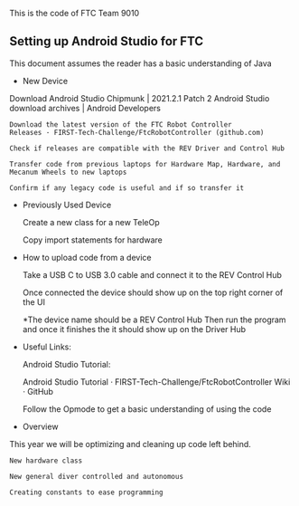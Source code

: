 This is the code of FTC Team 9010

## Setting up Android Studio for FTC
This document assumes the reader has a basic understanding of Java
* New Device

Download Android Studio Chipmunk | 2021.2.1 Patch 2
	Android Studio download archives  |  Android Developers

	Download the latest version of the FTC Robot Controller
	Releases · FIRST-Tech-Challenge/FtcRobotController (github.com)

	Check if releases are compatible with the REV Driver and Control Hub

	Transfer code from previous laptops for Hardware Map, Hardware, and Mecanum Wheels to new laptops

	Confirm if any legacy code is useful and if so transfer it

* Previously Used Device

	Create a new class for a new TeleOp

	Copy import statements for hardware

* How to upload code from a device

	Take a USB C to USB 3.0 cable and connect it to the REV Control Hub

	Once connected the device should show up on the top right corner of the UI


	*The device name should be a REV Control Hub
Then run the program and once it finishes the it should show up on the Driver Hub

* Useful Links:

	Android Studio Tutorial:

	Android Studio Tutorial · FIRST-Tech-Challenge/FtcRobotController Wiki · GitHub

	Follow the Opmode to get a basic understanding of using the code

* Overview

This year we will be optimizing and cleaning up code left behind.
	
	New hardware class
	
	New general diver controlled and autonomous
	
	Creating constants to ease programming
